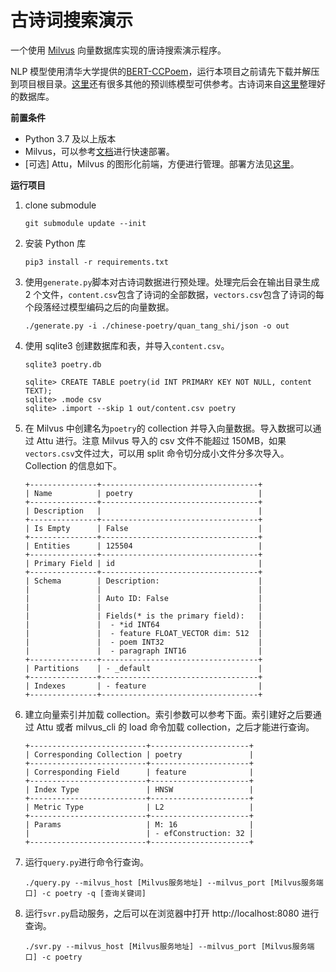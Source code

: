 # 古诗词搜索演示

一个使用 [Milvus](https://github.com/milvus-io/milvus) 向量数据库实现的唐诗搜索演示程序。

NLP 模型使用清华大学提供的[BERT-CCPoem](https://github.com/THUNLP-AIPoet/BERT-CCPoem)，运行本项目之前请先下载并解压到项目根目录。[这里](https://github.com/lonePatient/awesome-pretrained-chinese-nlp-models)还有很多其他的预训练模型可供参考。古诗词来自[这里](https://github.com/chinese-poetry/chinese-poetry)整理好的数据库。

**前置条件**

- Python 3.7 及以上版本
- Milvus，可以参考[文档](https://milvus.io/docs/v2.0.x/install_standalone-docker.md)进行快速部署。
- [可选] Attu，Milvus 的图形化前端，方便进行管理。部署方法见[这里](https://milvus.io/docs/v2.0.x/attu_install-docker.md)。

**运行项目**

1.  clone submodule

    ```
    git submodule update --init
    ```

2.  安装 Python 库

    ```
    pip3 install -r requirements.txt
    ```

3.  使用`generate.py`脚本对古诗词数据进行预处理。处理完后会在输出目录生成 2 个文件，`content.csv`包含了诗词的全部数据，`vectors.csv`包含了诗词的每个段落经过模型编码之后的向量数据。

    ```
    ./generate.py -i ./chinese-poetry/quan_tang_shi/json -o out
    ```

4.  使用 sqlite3 创建数据库和表，并导入`content.csv`。

    ```
    sqlite3 poetry.db

    sqlite> CREATE TABLE poetry(id INT PRIMARY KEY NOT NULL, content TEXT);
    sqlite> .mode csv
    sqlite> .import --skip 1 out/content.csv poetry
    ```

5.  在 Milvus 中创建名为`poetry`的 collection 并导入向量数据。导入数据可以通过 Attu 进行。注意 Milvus 导入的 csv 文件不能超过 150MB，如果`vectors.csv`文件过大，可以用 split 命令切分成小文件分多次导入。Collection 的信息如下。

    ```
    +---------------+-----------------------------------+
    | Name          | poetry                            |
    +---------------+-----------------------------------+
    | Description   |                                   |
    +---------------+-----------------------------------+
    | Is Empty      | False                             |
    +---------------+-----------------------------------+
    | Entities      | 125504                            |
    +---------------+-----------------------------------+
    | Primary Field | id                                |
    +---------------+-----------------------------------+
    | Schema        | Description:                      |
    |               |                                   |
    |               | Auto ID: False                    |
    |               |                                   |
    |               | Fields(* is the primary field):   |
    |               |  - *id INT64                      |
    |               |  - feature FLOAT_VECTOR dim: 512  |
    |               |  - poem INT32                     |
    |               |  - paragraph INT16                |
    +---------------+-----------------------------------+
    | Partitions    | - _default                        |
    +---------------+-----------------------------------+
    | Indexes       | - feature                         |
    +---------------+-----------------------------------+
    ```

6.  建立向量索引并加载 collection。索引参数可以参考下面。索引建好之后要通过 Attu 或者 milvus_cli 的 load 命令加载 collection，之后才能进行查询。

    ```
    +--------------------------+----------------------+
    | Corresponding Collection | poetry               |
    +--------------------------+----------------------+
    | Corresponding Field      | feature              |
    +--------------------------+----------------------+
    | Index Type               | HNSW                 |
    +--------------------------+----------------------+
    | Metric Type              | L2                   |
    +--------------------------+----------------------+
    | Params                   | M: 16                |
    |                          | - efConstruction: 32 |
    +--------------------------+----------------------+
    ```

7.  运行`query.py`进行命令行查询。

    ```
    ./query.py --milvus_host [Milvus服务地址] --milvus_port [Milvus服务端口] -c poetry -q [查询关键词]
    ```

8.  运行`svr.py`启动服务，之后可以在浏览器中打开 http://localhost:8080 进行查询。

    ```
    ./svr.py --milvus_host [Milvus服务地址] --milvus_port [Milvus服务端口] -c poetry
    ```
